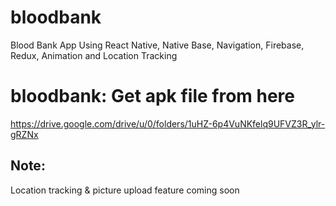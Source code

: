 # bloodbank
 Blood Bank App Using React Native, Native Base, Navigation, Firebase, Redux, Animation and Location Tracking

# bloodbank: Get apk file from here
https://drive.google.com/drive/u/0/folders/1uHZ-6p4VuNKfelq9UFVZ3R_ylr-gRZNx

## Note:
Location tracking & picture upload feature coming soon
